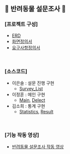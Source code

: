 🦔 반려동물 설문조사 🦔  
-------------
### [프로젝트 구성]
+ [ERD](https://github.com/sohiekim65/Hedgehog_Project/blob/master/refers/ERD/Hedgehog_ERD.png)  
+ [화면정의서](https://github.com/sohiekim65/Hedgehog_Project/blob/master/refers/%ED%99%94%EB%A9%B4%EC%A0%95%EC%9D%98%EC%84%9C/%ED%99%94%EB%A9%B4%EC%A0%95%EC%9D%98%EC%84%9C_%EA%B3%A0%EC%8A%B4%EB%8F%84%EC%B9%98.pdf)  
+ [요구사항정의서](https://github.com/sohiekim65/Hedgehog_Project/blob/master/refers/%EC%9A%94%EA%B5%AC%EC%82%AC%ED%95%AD%EC%A0%95%EC%9D%98%EC%84%9C/%EC%9A%94%EA%B5%AC%EC%82%AC%ED%95%AD%EC%A0%95%EC%9D%98%EC%84%9C_%EA%B3%A0%EC%8A%B4%EB%8F%84%EC%B9%98.pdf)
<br/>

### [소스코드] 
+ 이은솔 : 설문 진행 구현
    - [Survey_List](https://github.com/sohiekim65/Hedgehog_Project/blob/master/src/Hedgehog_Survey.java)    
+ 이정훈 : 메인 구현
    - [Main](https://github.com/sohiekim65/Hedgehog_Project/blob/master/src/Hedgehog_Main.java), [Delect](https://github.com/sohiekim65/Hedgehog_Project/blob/master/src/Hedgehog_Delete.java)    
+ 김소희 : 통계 구현
    - [Statistics](https://github.com/sohiekim65/Hedgehog_Project/blob/master/src/Hedgehog_Statistics.java), [Result](https://github.com/sohiekim65/Hedgehog_Project/blob/master/src/Hedgehog_ResultCheck.java)
<br/>

### [기능 작동 영상]
+ [반려동물 설문조사 작동 영상](https://youtu.be/v6gU72aIYww)